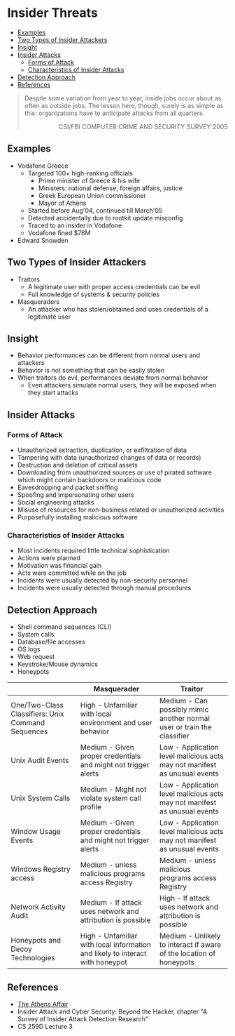 # Insider Threats

<!-- TOC -->

- [Examples](#examples)
- [Two Types of Insider Attackers](#two-types-of-insider-attackers)
- [Insight](#insight)
- [Insider Attacks](#insider-attacks)
    - [Forms of Attack](#forms-of-attack)
    - [Characteristics of Insider Attacks](#characteristics-of-insider-attacks)
- [Detection Approach](#detection-approach)
- [References](#references)

<!-- /TOC -->

> Despite some variation from year to year, inside jobs occur about as often as outside jobs. The lesson here, though, surely is as simple as this: organizations have to anticipate attacks from all quarters.
> 
> <div align="right">CSI/FBI COMPUTER CRIME AND SECURITY SURVEY 2005</div>

## Examples

* Vodafone Greece
    * Targeted 100+ high-ranking officials
        * Prime minister of Greece & his wife
        * Ministers: national defense, foreign affairs, justice
        * Greek European Union commissioner
        * Mayor of Athens
    * Started before Aug'04, continued till March'05
    * Detected accidentally due to rootkit update misconfig
    * Traced to an insider in Vodafone
    * Vodafone fined $76M
* Edward Snowden

## Two Types of Insider Attackers

* Traitors
    * A legitimate user with proper access credentials can be evil
    * Full knowledge of systems & security policies
* Masqueraders
    * An attacker who has stolen/obtained and uses credentials of a legitimate user

## Insight

* Behavior performances can be different from normal users and attackers
* Behavior is not something that can be easily stolen
* When traitors do evil, performances deviate from normal behavior
    * Even attackers simulate normal users, they will be exposed when they start attacks

## Insider Attacks

### Forms of Attack

* Unauthorized extraction, duplication, or exfiltration of data
* Tampering with data (unauthorized changes of data or records)
* Destruction and deletion of critical assets
* Downloading from unauthorized sources or use of pirated software which might contain backdoors or malicious code
* Eavesdropping and packet sniffing
* Spoofing and impersonating other users
* Social engineering attacks
* Misuse of resources for non-business related or unauthorized activities
* Purposefully installing malicious software

### Characteristics of Insider Attacks

* Most incidents required little technical sophistication
* Actions were planned
* Motivation was financial gain
* Acts were committed while on the job
* Incidents were usually detected by non-security personnel
* Incidents were usually detected through manual procedures

## Detection Approach

* Shell command sequences (CLI)
* System calls
* Database/file accesses
* OS logs
* Web request
* Keystroke/Mouse dynamics
* Honeypots

|                                                     | Masquerader                                                                   | Traitor                                                                   |
| --------------------------------------------------- | ----------------------------------------------------------------------------- | ------------------------------------------------------------------------- |
| One/Two-Class Classifiers: Unix  Command  Sequences | High - Unfamiliar with local environment and user behavior                    | Medium - Can possibly mimic another normal user or train the classifier   |
| Unix Audit Events                                   | Medium - Given proper credentials and might not trigger alerts                | Low - Application level malicious acts may not manifest as unusual events |
| Unix System Calls                                   | Medium - Might not violate system call profile                                | Low - Application level malicious acts may not manifest as unusual events |
| Window Usage Events                                 | Medium - Given proper credentials and might not trigger alerts                | Low - Application level malicious acts may not manifest as unusual events |
| Windows Registry access                             | Medium - unless malicious programs access Registry                            | Medium - unless malicious programs access Registry                        |
| Network Activity Audit                              | Medium - If attack uses network and attribution is possible                   | High - If attack uses network  and attribution is possible                |
| Honeypots and Decoy Technologies                    | High - Unfamiliar with local information and likely to interact with honeypot | Medium - Unlikely to interact if aware of the location of honeypots       |

## References

* [The Athens Affair](http://spectrum.ieee.org/telecom/security/the-athens-affair)
* Insider Attack and Cyber Security: Beyond the Hacker, chapter "A Survey of Insider Attack Detection Research"
* CS 259D Lecture 3
